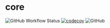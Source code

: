 # core

![GitHub Workflow Status](https://img.shields.io/github/actions/workflow/status/saferinsulin/core/test.yml)
[![codecov](https://codecov.io/gh/saferinsulin/core/branch/main/graph/badge.svg?token=4N5SRRV61X)](https://codecov.io/gh/saferinsulin/core)
![GitHub](https://img.shields.io/github/license/saferinsulin/core)
